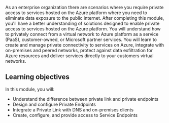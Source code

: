 As an enterprise organization there are scenarios where you require private access to services hosted on the Azure platform where you need to eliminate data exposure to the public internet. After completing this module, you'll have a better understanding of solutions designed to enable private access to services hosted on the Azure platform. You will understand how to privately connect from a virtual network to Azure platform as a service (PaaS), customer-owned, or Microsoft partner services. You will learn to create and manage private connectivity to services on Azure, integrate with on-premises and peered networks, protect against data exfiltration for Azure resources and deliver services directly to your customers virtual networks. 

## Learning objectives

In this module, you will: 

 -  Understand the difference between private link and private endpoints
 -  Design and configure Private Endpoints
 -  Integrate a Private Link with DNS and on-premises clients
 -  Create, configure, and provide access to Service Endpoints

 
